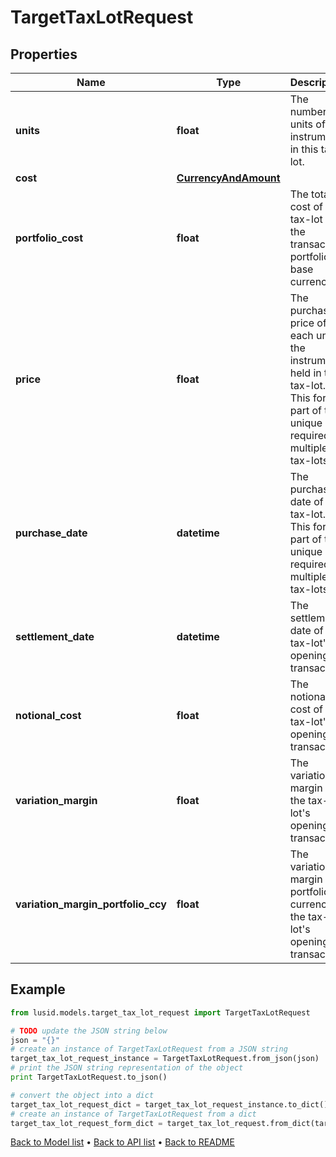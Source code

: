 # TargetTaxLotRequest


## Properties
Name | Type | Description | Notes
------------ | ------------- | ------------- | -------------
**units** | **float** | The number of units of the instrument in this tax-lot. | 
**cost** | [**CurrencyAndAmount**](CurrencyAndAmount.md) |  | [optional] 
**portfolio_cost** | **float** | The total cost of the tax-lot in the transaction portfolio&#39;s base currency. | [optional] 
**price** | **float** | The purchase price of each unit of the instrument held in this tax-lot. This forms part of the unique key required for multiple tax-lots. | [optional] 
**purchase_date** | **datetime** | The purchase date of this tax-lot. This forms part of the unique key required for multiple tax-lots. | [optional] 
**settlement_date** | **datetime** | The settlement date of the tax-lot&#39;s opening transaction. | [optional] 
**notional_cost** | **float** | The notional cost of the tax-lot&#39;s opening transaction. | [optional] 
**variation_margin** | **float** | The variation margin of the tax-lot&#39;s opening transaction. | [optional] 
**variation_margin_portfolio_ccy** | **float** | The variation margin in portfolio currency of the tax-lot&#39;s opening transaction. | [optional] 

## Example

```python
from lusid.models.target_tax_lot_request import TargetTaxLotRequest

# TODO update the JSON string below
json = "{}"
# create an instance of TargetTaxLotRequest from a JSON string
target_tax_lot_request_instance = TargetTaxLotRequest.from_json(json)
# print the JSON string representation of the object
print TargetTaxLotRequest.to_json()

# convert the object into a dict
target_tax_lot_request_dict = target_tax_lot_request_instance.to_dict()
# create an instance of TargetTaxLotRequest from a dict
target_tax_lot_request_form_dict = target_tax_lot_request.from_dict(target_tax_lot_request_dict)
```
[Back to Model list](../README.md#documentation-for-models) &#8226; [Back to API list](../README.md#documentation-for-api-endpoints) &#8226; [Back to README](../README.md)


